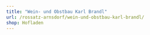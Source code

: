 ```yaml
---
title: "Wein- und Obstbau Karl Brandl"
url: /rossatz-arnsdorf/wein-und-obstbau-karl-brandl/
shop: Hofladen
---
```

